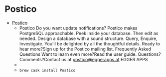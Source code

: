 # Postico
- [Postico](https://eggerapps.at/postico/)
  -  Postico		 Do you want update notifications? Postico makes PostgreSQL approachable. Peek inside your database. Then edit as needed. Design a database with a sound structure. Query, Enquire, Investigate. You'll be delighted by all the thoughtful details. Ready to hear more?Sign up for the Postico mailing list. Frequently Asked Questions Want to learn even more?Read the user guide. Questions? Comments?Contact us at postico@eggerapps.at EGGER APPS
  - 
  - `brew cask install Postico`
